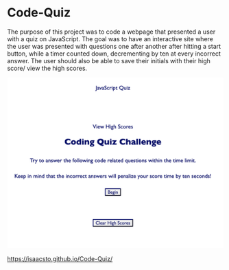 # Code-Quiz

The purpose of this project was to code a webpage that presented a user with a quiz on JavaScript. The goal was to have an interactive site where the user was presented with questions one after another after hitting a start button, while a timer counted down, decrementing by ten at every incorrect answer. The user should also be able to save their initials with their high score/ view the high scores. 

<img src= "assets/Screenshot%202023-02-21%20at%209.58.27%20AM.png">

https://isaacsto.github.io/Code-Quiz/
